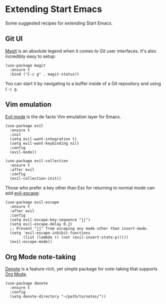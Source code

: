 # Extending Start Emacs

Some suggested recipes for extending Start Emacs.

## Git UI

[Magit](https://magit.vc/) is an absolute legend when it comes to Git
user interfaces. It's also incredibly easy to setup:

```elisp
(use-package magit
  :ensure t
  :bind ("C-c g" . magit-status))
```

You can start it by navigating to a buffer inside of a Git repository
and using `C-c g`.

## Vim emulation

[Evil mode](https://github.com/emacs-evil/evil) is the de facto Vim
emulation layer for Emacs.

```elisp
(use-package evil
  :ensure t
  :init
  (setq evil-want-integration t)
  (setq evil-want-keybinding nil)
  :config
  (evil-mode))

(use-package evil-collection
  :ensure t
  :after evil
  :config
  (evil-collection-init))
```

Those who prefer a key other than Esc for returning to normal mode can
add [evil-escape](https://github.com/syl20bnr/evil-escape):

```elisp
(use-package evil-escape
  :ensure t
  :after evil
  :config
  (setq evil-escape-key-sequence "jj")
  (setq evil-escape-delay 0.2)
  ;; Prevent "jj" from escaping any mode other than insert-mode.
  (setq 'evil-escape-inhibit-functions
        (list (lambda () (not (evil-insert-state-p)))))
  (evil-escape-mode))
```

## Org Mode note-taking

[Denote](https://protesilaos.com/emacs/denote) is a feature-rich, yet
simple package for note-taking that supports [Org
Mode](https://orgmode.org/).

```elisp
(use-package denote
  :ensure t
  :config
  (setq denote-directory "~/path/to/notes/"))
```
